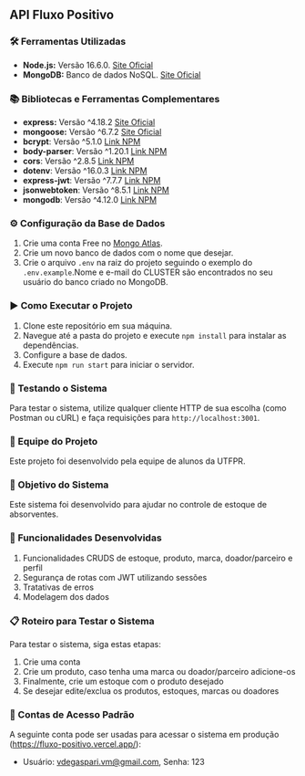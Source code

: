## API Fluxo Positivo

### 🛠️ Ferramentas Utilizadas

- **Node.js:** Versão 16.6.0. [Site Oficial](https://nodejs.org/)
- **MongoDB:** Banco de dados NoSQL. [Site Oficial](https://account.mongodb.com/account/login?n=%2Fv2%2F637aab05b69ca83373ea3b11&nextHash=%23clusters)

### 📚 Bibliotecas e Ferramentas Complementares

- **express:** Versão ^4.18.2 [Site Oficial](https://expressjs.com/)
- **mongoose:** Versão ^6.7.2 [Site Oficial](https://mongoosejs.com/)
- **bcrypt**: Versão ^5.1.0 [Link NPM](https://www.npmjs.com/package/bcrypt)
- **body-parser**: Versão ^1.20.1 [Link NPM](https://www.npmjs.com/package/body-parser)
- **cors**: Versão ^2.8.5 [Link NPM](https://www.npmjs.com/package/cors)
- **dotenv**: Versão ^16.0.3 [Link NPM](https://www.npmjs.com/package/dotenv)
- **express-jwt**: Versão ^7.7.7 [Link NPM](https://www.npmjs.com/package/express-jwt)
- **jsonwebtoken**: Versão ^8.5.1 [Link NPM](https://www.npmjs.com/package/jsonwebtoken)
- **mongodb**: Versão ^4.12.0 [Link NPM](https://www.npmjs.com/package/mongodb)

### ⚙️ Configuração da Base de Dados

1. Crie uma conta Free no [Mongo Atlas](https://account.mongodb.com/account/login?n=%2Fv2%2F637aab05b69ca83373ea3b11&nextHash=%23clusters).
2. Crie um novo banco de dados com o nome que desejar.
3. Crie o arquivo `.env` na raiz do projeto seguindo o exemplo do `.env.example`.Nome e e-mail do CLUSTER são encontrados no seu usuário do banco criado no MongoDB.

### ▶️ Como Executar o Projeto

1. Clone este repositório em sua máquina.
2. Navegue até a pasta do projeto e execute `npm install` para instalar as dependências.
3. Configure a base de dados.
4. Execute `npm run start` para iniciar o servidor.

### 🧪 Testando o Sistema

Para testar o sistema, utilize qualquer cliente HTTP de sua escolha (como Postman ou cURL) e faça requisições para `http://localhost:3001`.

### 👥 Equipe do Projeto

Este projeto foi desenvolvido pela equipe de alunos da UTFPR.

### 🎯 Objetivo do Sistema

Este sistema foi desenvolvido para ajudar no controle de estoque de absorventes.

### 🚀 Funcionalidades Desenvolvidas

1. Funcionalidades CRUDS de estoque, produto, marca, doador/parceiro e perfil
2. Segurança de rotas com JWT utilizando sessões
3. Tratativas de erros
4. Modelagem dos dados

### 📋 Roteiro para Testar o Sistema

Para testar o sistema, siga estas etapas:

1. Crie uma conta
2. Crie um produto, caso tenha uma marca ou doador/parceiro adicione-os
3. Finalmente, crie um estoque com o produto desejado
4. Se desejar edite/exclua os produtos, estoques, marcas ou doadores

### 🔐 Contas de Acesso Padrão

A seguinte conta pode ser usadas para acessar o sistema em produção (https://fluxo-positivo.vercel.app/):

- Usuário: vdegaspari.vm@gmail.com, Senha: 123

